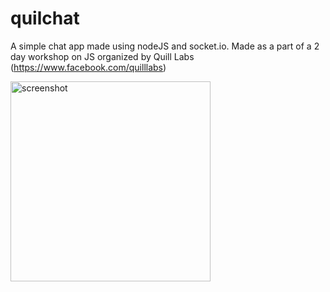 # quilchat
A simple chat app made using nodeJS and socket.io. Made as a part of a 2 day workshop on JS organized by Quill Labs (https://www.facebook.com/quilllabs)

<img src="http://i.imgur.com/IjEwgVyl.png" alt="screenshot" width="320"/>
